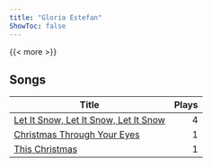 ```yaml
---
title: "Gloria Estefan"
ShowToc: false
---
```


{{< more >}}

## Songs
Title | Plays 
----- | -----: 
[Let It Snow, Let It Snow, Let It Snow](/songs/let-it-snow-let-it-snow-let-it-snow) | 4
[Christmas Through Your Eyes](/songs/christmas-through-your-eyes) | 1
[This Christmas](/songs/this-christmas) | 1

